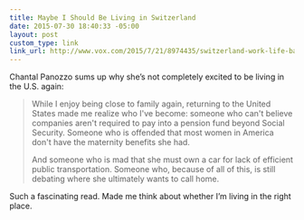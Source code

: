 ```yaml
---
title: Maybe I Should Be Living in Switzerland
date: 2015-07-30 18:40:33 -05:00
layout: post
custom_type: link
link_url: http://www.vox.com/2015/7/21/8974435/switzerland-work-life-balance
---
```


Chantal Panozzo sums up why she’s not completely excited to be living in the U.S. again:

> While I enjoy being close to family again, returning to the United States made me realize who I've become: someone who can't believe companies aren't required to pay into a pension fund beyond Social Security. Someone who is offended that most women in America don't have the maternity benefits she had.
> 
> And someone who is mad that she must own a car for lack of efficient public transportation. Someone who, because of all of this, is still debating where she ultimately wants to call home.

Such a fascinating read. Made me think about whether I’m living in the right place.
